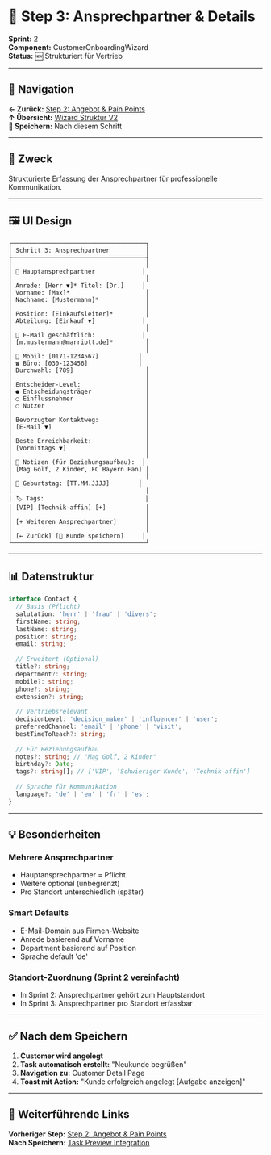 # 👤 Step 3: Ansprechpartner & Details

**Sprint:** 2  
**Component:** CustomerOnboardingWizard  
**Status:** 🆕 Strukturiert für Vertrieb  

---

## 📍 Navigation
**← Zurück:** [Step 2: Angebot & Pain Points](/Users/joergstreeck/freshplan-sales-tool/docs/features/FC-005-CUSTOMER-MANAGEMENT/sprint2/wizard/STEP2_ANGEBOT_PAINPOINTS.md)  
**↑ Übersicht:** [Wizard Struktur V2](/Users/joergstreeck/freshplan-sales-tool/docs/features/FC-005-CUSTOMER-MANAGEMENT/sprint2/WIZARD_STRUCTURE_V2.md)  
**💾 Speichern:** Nach diesem Schritt

---

## 🎯 Zweck

Strukturierte Erfassung der Ansprechpartner für professionelle Kommunikation.

---

## 🖼️ UI Design

```
┌─────────────────────────────────────┐
│ Schritt 3: Ansprechpartner          │
├─────────────────────────────────────┤
│                                     │
│ 👤 Hauptansprechpartner             │
│                                     │
│ Anrede: [Herr ▼]* Titel: [Dr.]     │
│ Vorname: [Max]*                     │
│ Nachname: [Mustermann]*             │
│                                     │
│ Position: [Einkaufsleiter]*         │
│ Abteilung: [Einkauf ▼]             │
│                                     │
│ 📧 E-Mail geschäftlich:             │
│ [m.mustermann@marriott.de]*         │
│                                     │
│ 📱 Mobil: [0171-1234567]           │
│ ☎️ Büro: [030-123456]              │
│ Durchwahl: [789]                    │
│                                     │
│ Entscheider-Level:                  │
│ ● Entscheidungsträger               │
│ ○ Einflussnehmer                    │
│ ○ Nutzer                            │
│                                     │
│ Bevorzugter Kontaktweg:             │
│ [E-Mail ▼]                          │
│                                     │
│ Beste Erreichbarkeit:               │
│ [Vormittags ▼]                      │
│                                     │
│ 📝 Notizen (für Beziehungsaufbau):  │
│ [Mag Golf, 2 Kinder, FC Bayern Fan] │
│                                     │
│ 🎂 Geburtstag: [TT.MM.JJJJ]        │
│                                     │
│ 🏷️ Tags:                            │
│ [VIP] [Technik-affin] [+]           │
│                                     │
│ [+ Weiteren Ansprechpartner]        │
│                                     │
│ [← Zurück] [💾 Kunde speichern]     │
└─────────────────────────────────────┘
```

---

## 📊 Datenstruktur

```typescript
interface Contact {
  // Basis (Pflicht)
  salutation: 'herr' | 'frau' | 'divers';
  firstName: string;
  lastName: string;
  position: string;
  email: string;
  
  // Erweitert (Optional)
  title?: string;
  department?: string;
  mobile?: string;
  phone?: string;
  extension?: string;
  
  // Vertriebsrelevant
  decisionLevel: 'decision_maker' | 'influencer' | 'user';
  preferredChannel: 'email' | 'phone' | 'visit';
  bestTimeToReach?: string;
  
  // Für Beziehungsaufbau
  notes?: string; // "Mag Golf, 2 Kinder"
  birthday?: Date;
  tags?: string[]; // ['VIP', 'Schwieriger Kunde', 'Technik-affin']
  
  // Sprache für Kommunikation
  language?: 'de' | 'en' | 'fr' | 'es';
}
```

---

## 💡 Besonderheiten

### Mehrere Ansprechpartner
- Hauptansprechpartner = Pflicht
- Weitere optional (unbegrenzt)
- Pro Standort unterschiedlich (später)

### Smart Defaults
- E-Mail-Domain aus Firmen-Website
- Anrede basierend auf Vorname
- Department basierend auf Position
- Sprache default 'de'

### Standort-Zuordnung (Sprint 2 vereinfacht)
- In Sprint 2: Ansprechpartner gehört zum Hauptstandort
- In Sprint 3: Ansprechpartner pro Standort erfassbar

---

## ✅ Nach dem Speichern

1. **Customer wird angelegt**
2. **Task automatisch erstellt:** "Neukunde begrüßen"
3. **Navigation zu:** Customer Detail Page
4. **Toast mit Action:** "Kunde erfolgreich angelegt [Aufgabe anzeigen]"

---

## 🔗 Weiterführende Links

**Vorheriger Step:** [Step 2: Angebot & Pain Points](/Users/joergstreeck/freshplan-sales-tool/docs/features/FC-005-CUSTOMER-MANAGEMENT/sprint2/wizard/STEP2_ANGEBOT_PAINPOINTS.md)  
**Nach Speichern:** [Task Preview Integration](/Users/joergstreeck/freshplan-sales-tool/docs/features/FC-005-CUSTOMER-MANAGEMENT/sprint2/TASK_PREVIEW_INTEGRATION.md)